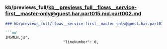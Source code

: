### kb/previews_full/kb__previews_full__flows__service-first__master-only@guest.har.part015.md.part002.md

```md
### kb/previews_full/flows__service-first__master-only@guest.har.part015.md (part 002)

```md
IMGMLN.js",
                          "lineNumber": 0,
           
```

```

```
